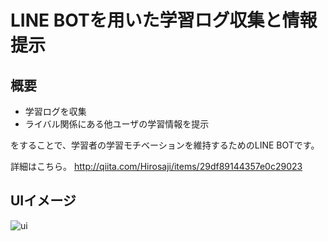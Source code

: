 LINE BOTを用いた学習ログ収集と情報提示
====

概要
------
- 学習ログを収集
- ライバル関係にある他ユーザの学習情報を提示<br>

をすることで、学習者の学習モチベーションを維持するためのLINE BOTです。

詳細はこちら。
http://qiita.com/Hirosaji/items/29df89144357e0c29023

UIイメージ
------
![ui](https://cloud.githubusercontent.com/assets/20412522/26750925/9bc5ab40-4868-11e7-99f8-9239765c9776.jpg)
